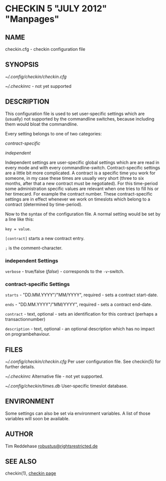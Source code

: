 CHECKIN 5 "JULY 2012" "Manpages"
=======================================

NAME
----

checkin.cfg - checkin configuration file

SYNOPSIS
--------

*~/.config/checkin/checkin.cfg*

*~/.checkinrc* - not yet supported

DESCRIPTION
-----------

This configuration file is used to set user-specific settings
which are (usually) not supported by the commandline switches,
because including them would bloat the commandline.

Every setting belongs to one of two categories:

  *contract-specific*

  *independent*

Independent settings are user-specific global settings which are
are read in every mode and with every commandline-switch.
Contract-specific settings are a little bit more complicated. 
A contract is a specific time you work for someone, in my case these
times are usually very short (three to six months, after that a
new contract must be negotiated). For this time-period some 
administration specific values are relevant when one tries to
fill his or her timecard. For example the contract number. These
contract-specific settings are in effect whenever we work on
timeslots which belong to a contract (determined by time-period).

Now to the syntax of the configuration file.
A normal setting would be set by a line like this:

`key = value`. 

`[contract]` starts a new contract entry.

`;` is the comment-character.

### independent Settings

`verbose` - true/false (*false*) - corresponds to the `-v`-switch.
  

### contract-specific Settings

`starts` - "DD.MM.YYYY"/"MM/YYYY", required - sets a contract start-date.

`ends` - "DD.MM.YYYY"/"MM/YYYY", required - sets a contract end-date.

`contract` - text, optional - sets an identification for this contract (perhaps a transactionnumber)

`description` - text, optional - an optional description which has no impact on programbehaviour.


FILES
-----

*~/.config/checkin/checkin.cfg*
  Per user configuration file. See checkin(5) for further details.

*~/.checkinrc* 
  Alternative file - not yet supported.

*~/.config/checkin/times.db*
  User-specific timeslot database.

ENVIRONMENT
-----------

Some settings can also be set via environment variables.
A list of those variables will soon be available.


AUTHOR
------

Tim Reddehase <robustus@rightsrestricted.de>

SEE ALSO
--------

checkin(1), [checkin page](
http://rightsrestricted.de/software/checkin)
